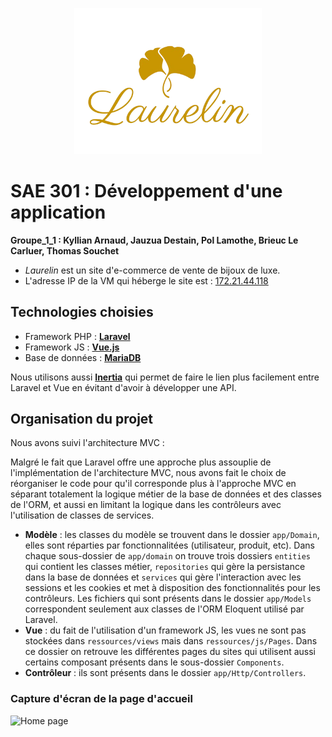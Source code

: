 <p align="center"><img src="./public/images/logo.png" width="300" alt="Laravel Logo"></a></p>

# SAE 301 : Développement d'une application

**Groupe_1_1 : Kyllian Arnaud, Jauzua Destain, Pol Lamothe, Brieuc Le Carluer, Thomas Souchet**

+ *Laurelin* est un site d'e-commerce de vente de bijoux de luxe.
+ L'adresse IP de la VM qui héberge le site est : [172.21.44.118](http://172.21.44.118/)

## Technologies choisies

+ Framework PHP : **[Laravel](https://laravel.com/)**
+ Framework JS : **[Vue.js](https://vuejs.org/)**
+ Base de données : **[MariaDB](https://mariadb.org/)**

Nous utilisons aussi **[Inertia](https://inertiajs.com/)** qui permet de faire le lien plus facilement entre Laravel et Vue en évitant d'avoir à développer une API.

## Organisation du projet

Nous avons suivi l'architecture MVC :

Malgré le fait que Laravel offre une approche plus assouplie de l'implémentation de l'architecture MVC, nous avons fait le choix de réorganiser le code pour qu'il corresponde plus à l'approche MVC en séparant totalement la logique métier de la base de données et des classes de l'ORM, et aussi en limitant la logique dans les contrôleurs avec l'utilisation de classes de services.

+ **Modèle** : les classes du modèle se trouvent dans le dossier `app/Domain`, elles sont réparties par fonctionnalitées (utilisateur, produit, etc). Dans chaque sous-dossier de `app/domain` on trouve trois dossiers `entities` qui contient les classes métier, `repositories` qui gère la persistance dans la base de données et `services` qui gère l'interaction avec les sessions et les cookies et met à disposition des fonctionnalités pour les contrôleurs. Les fichiers qui sont présents dans le dossier `app/Models` correspondent seulement aux classes de l'ORM Eloquent utilisé par Laravel.
+ **Vue** : du fait de l'utilisation d'un framework JS, les vues ne sont pas stockées dans `ressources/views` mais dans `ressources/js/Pages`. Dans ce dossier on retrouve les différentes pages du sites qui utilisent aussi certains composant présents dans le sous-dossier `Components`.
+ **Contrôleur** : ils sont présents dans le dossier `app/Http/Controllers`.

### Capture d'écran de la page d'accueil

![Home page](./uml/HomePage.png)
